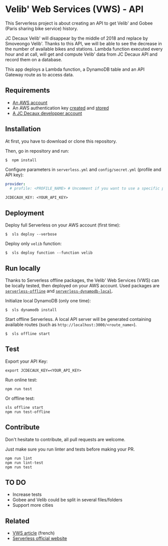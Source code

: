# Velib' Web Services (VWS) - API

This Serverless project is about creating an API to get Velib' and Gobee (Paris sharing bike service) history.

JC Decaux Velib' will disappear by the middle of 2018 and replace by Smoveongo Velib'. Thanks to this API, we will be able to see the decrease in the number of available bikes and stations.
Lambda function executed every hour and at call, will get and compute Velib' data from JC Decaux API and record them on a database.

This app deploys a Lambda function, a DynamoDB table and an API Gateway route as to access data.

## Requirements
* [An AWS account](http://docs.aws.amazon.com/AmazonSimpleDB/latest/DeveloperGuide/AboutAWSAccounts.html)
* An AWS authentication key [created](http://docs.aws.amazon.com/IAM/latest/UserGuide/id_credentials_access-keys.html) and [stored](http://docs.aws.amazon.com/cli/latest/userguide/cli-chap-getting-started.html)
* [A JC Decaux developper account](https://developer.jcdecaux.com/#/login)


## Installation
At first, you have to download or clone this repository.

Then, go in repository and run:
```
$  npm install
````

Configure parameters in `serverless.yml` and `config/secret.yml` (profile and API key):
```yaml
provider:
  # profile: <PROFILE_NAME> # Uncomment if you want to use a specific profile    
```

```
JCDECAUX_KEY: <YOUR_API_KEY>
```

## Deployment
Deploy full Serverless on your AWS account (first time):
```
$  sls deploy --verbose
```

Deploy only `velib` function:
```
$  sls deploy function --function velib
```

## Run locally
Thanks to Serverless offline packages, the Velib' Web Services (VWS) can be  locally tested, then deployed on your AWS account.
Used packages are [`serverless-offline`](https://www.npmjs.com/package/serverless-offline) and [`serverless-dynamodb-local`](https://www.npmjs.com/package/serverless-dynamodb-local).

Initialize local DynamoDB (only one time):
```
$  sls dynamodb install
```

Start offline Serverless. A local API server will be generated containing  available routes (such as `http://localhost:3000/<route_name>`).
```
$  sls offline start
```

## Test
Export your API Key:
```
export JCDECAUX_KEY=<YOUR_API_KEY>
```

Run online test:
```
npm run test
```

Or offline test:
```
sls offline start
npm run test-offline
```


## Contribute
Don't hesitate to contribute, all pull requests are welcome.

Just make sure you run linter and tests before making your PR.

```
npm run lint
npm run lint-test
npm run test
```

## TO DO
* Increase tests
* Gobee and Velib could be split in several files/folders
* Support more cities

## Related
* [VWS article]() (french)
* [Serverless official website](https://serverless.com)